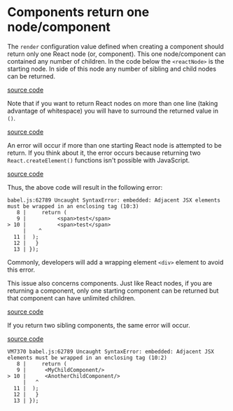 # Components return one node/component

The `render` configuration value defined when creating a component should return only one React node (or, component). This one node/component can contained any number of children. In the code below the `<reactNode>` is the starting node. In side of this node any number of sibling and child nodes can be returned.

[source code](https://jsfiddle.net/fv26rjdL/#tabs=js,result,html,resources)

Note that if you want to return React nodes on more than one line (taking advantage of whitespace) you will have to surround the returned value in `()`.

[source code](https://jsfiddle.net/e2awasnk/#tabs=js,result,html,resources)

An error will occur if more than one starting React node is attempted to be return. If you think about it, the error occurs because returning two `React.createElement()` functions isn't possible with JavaScript.

[source code](https://jsfiddle.net/xe5kkpub/#tabs=js,result,html,resources)

Thus, the above code will result in the following error:

```
babel.js:62789 Uncaught SyntaxError: embedded: Adjacent JSX elements must be wrapped in an enclosing tag (10:3)
   8 |     return (
   9 | 			<span>test</span>
> 10 | 			<span>test</span>
     |    ^
  11 | 	);
  12 |   }
  13 | });
```

Commonly, developers will add a wrapping element `<div>` element to avoid this error.

This issue also concerns components. Just like React nodes, if you are returning a component, only one starting component can be returned but that component can have unlimited children.

[source code](https://jsfiddle.net/o0fqta42/#tabs=js,result,html,resources)

If you return two sibling components, the same error will occur.

[source code](https://jsfiddle.net/3968zzv3/#tabs=js,result,html,resources)

```
VM7370 babel.js:62789 Uncaught SyntaxError: embedded: Adjacent JSX elements must be wrapped in an enclosing tag (10:2)
   8 |     return (
   9 | 		<MyChildComponent/>
> 10 | 		<AnotherChildComponent/>
     |   ^
  11 | 	);
  12 |   }
  13 | });
```
